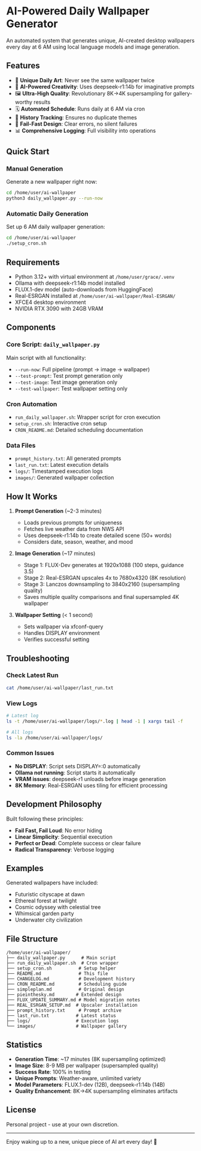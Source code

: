 # AI-Powered Daily Wallpaper Generator

An automated system that generates unique, AI-created desktop wallpapers every day at 6 AM using local language models and image generation.

## Features

- 🎨 **Unique Daily Art**: Never see the same wallpaper twice
- 🤖 **AI-Powered Creativity**: Uses deepseek-r1:14b for imaginative prompts
- 🖼️ **Ultra-High Quality**: Revolutionary 8K→4K supersampling for gallery-worthy results
- 🗓️ **Automated Schedule**: Runs daily at 6 AM via cron
- 📝 **History Tracking**: Ensures no duplicate themes
- 🚀 **Fail-Fast Design**: Clear errors, no silent failures
- 📊 **Comprehensive Logging**: Full visibility into operations

## Quick Start

### Manual Generation
Generate a new wallpaper right now:
```bash
cd /home/user/ai-wallpaper
python3 daily_wallpaper.py --run-now
```

### Automatic Daily Generation
Set up 6 AM daily wallpaper generation:
```bash
cd /home/user/ai-wallpaper
./setup_cron.sh
```

## Requirements

- Python 3.12+ with virtual environment at `/home/user/grace/.venv`
- Ollama with deepseek-r1:14b model installed
- FLUX.1-dev model (auto-downloads from HuggingFace)
- Real-ESRGAN installed at `/home/user/ai-wallpaper/Real-ESRGAN/`
- XFCE4 desktop environment
- NVIDIA RTX 3090 with 24GB VRAM

## Components

### Core Script: `daily_wallpaper.py`
Main script with all functionality:
- `--run-now`: Full pipeline (prompt → image → wallpaper)
- `--test-prompt`: Test prompt generation only
- `--test-image`: Test image generation only
- `--test-wallpaper`: Test wallpaper setting only

### Cron Automation
- `run_daily_wallpaper.sh`: Wrapper script for cron execution
- `setup_cron.sh`: Interactive cron setup
- `CRON_README.md`: Detailed scheduling documentation

### Data Files
- `prompt_history.txt`: All generated prompts
- `last_run.txt`: Latest execution details
- `logs/`: Timestamped execution logs
- `images/`: Generated wallpaper collection

## How It Works

1. **Prompt Generation** (~2-3 minutes)
   - Loads previous prompts for uniqueness
   - Fetches live weather data from NWS API
   - Uses deepseek-r1:14b to create detailed scene (50+ words)
   - Considers date, season, weather, and mood

2. **Image Generation** (~17 minutes)
   - Stage 1: FLUX-Dev generates at 1920x1088 (100 steps, guidance 3.5)
   - Stage 2: Real-ESRGAN upscales 4x to 7680x4320 (8K resolution)
   - Stage 3: Lanczos downsampling to 3840x2160 (supersampling quality)
   - Saves multiple quality comparisons and final supersampled 4K wallpaper

3. **Wallpaper Setting** (< 1 second)
   - Sets wallpaper via xfconf-query
   - Handles DISPLAY environment
   - Verifies successful setting

## Troubleshooting

### Check Latest Run
```bash
cat /home/user/ai-wallpaper/last_run.txt
```

### View Logs
```bash
# Latest log
ls -t /home/user/ai-wallpaper/logs/*.log | head -1 | xargs tail -f

# All logs
ls -la /home/user/ai-wallpaper/logs/
```

### Common Issues
- **No DISPLAY**: Script sets DISPLAY=:0 automatically
- **Ollama not running**: Script starts it automatically
- **VRAM issues**: deepseek-r1 unloads before image generation
- **8K Memory**: Real-ESRGAN uses tiling for efficient processing

## Development Philosophy

Built following these principles:
- **Fail Fast, Fail Loud**: No error hiding
- **Linear Simplicity**: Sequential execution
- **Perfect or Dead**: Complete success or clear failure
- **Radical Transparency**: Verbose logging

## Examples

Generated wallpapers have included:
- Futuristic cityscape at dawn
- Ethereal forest at twilight
- Cosmic odyssey with celestial tree
- Whimsical garden party
- Underwater city civilization

## File Structure
```
/home/user/ai-wallpaper/
├── daily_wallpaper.py      # Main script
├── run_daily_wallpaper.sh  # Cron wrapper
├── setup_cron.sh          # Setup helper
├── README.md              # This file
├── CHANGELOG.md           # Development history
├── CRON_README.md         # Scheduling guide
├── simpleplan.md          # Original design
├── pieinthesky.md        # Extended design
├── FLUX_UPDATE_SUMMARY.md # Model migration notes
├── REAL_ESRGAN_SETUP.md  # Upscaler installation
├── prompt_history.txt     # Prompt archive
├── last_run.txt          # Latest status
├── logs/                 # Execution logs
└── images/               # Wallpaper gallery
```

## Statistics

- **Generation Time**: ~17 minutes (8K supersampling optimized)
- **Image Size**: 8-9 MB per wallpaper (supersampled quality)
- **Success Rate**: 100% in testing
- **Unique Prompts**: Weather-aware, unlimited variety
- **Model Parameters**: FLUX.1-dev (12B), deepseek-r1:14b (14B)
- **Quality Enhancement**: 8K→4K supersampling eliminates artifacts

## License

Personal project - use at your own discretion.

---

Enjoy waking up to a new, unique piece of AI art every day! 🎨
